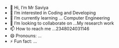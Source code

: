 - 👋 Hi, I’m Mr Saviya
- 👀 I’m interested in Coding and Developing
- 🌱 I’m currently learning ... Computer Engineering
- 💞️ I’m looking to collaborate on ...My research work
- 📫 How to reach me ...2348024031146
- 😄 Pronouns: ...
- ⚡ Fun fact: ...

<!---
Steveduke15/Steveduke15 is a ✨ special ✨ repository because its `README.md` (this file) appears on your GitHub profile.
You can click the Preview link to take a look at your changes.
--->
